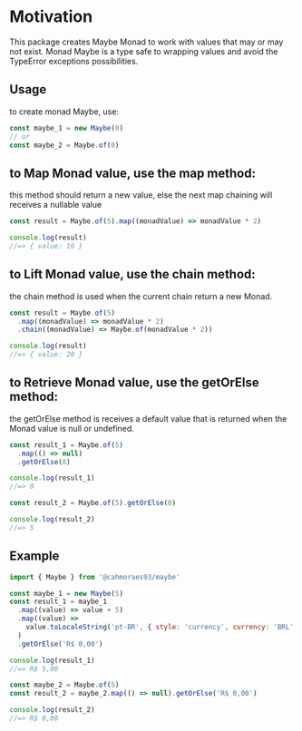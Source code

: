 # Motivation

This package creates Maybe Monad to work with values that may or may not exist.
Monad Maybe is a type safe to wrapping values and avoid the TypeError exceptions possibilities.

## Usage

to create monad Maybe, use:

```js
const maybe_1 = new Maybe(0)
// or
const maybe_2 = Maybe.of(0)
```

## to <strong>Map</strong> Monad value, use the map method:

this method should return a new value, else the next map chaining will receives a nullable value

```js
const result = Maybe.of(5).map((monadValue) => monadValue * 2)

console.log(result)
//=> { value: 10 }
```

## to <strong>Lift</strong> Monad value, use the chain method:

the chain method is used when the current chain return a new Monad.

```js
const result = Maybe.of(5)
  .map((monadValue) => monadValue * 2)
  .chain((monadValue) => Maybe.of(monadValue * 2))

console.log(result)
//=> { value: 20 }
```

## to <strong>Retrieve</strong> Monad value, use the getOrElse method:

the getOrElse method is receives a default value that is returned when the Monad value is null or undefined.

```js
const result_1 = Maybe.of(5)
  .map(() => null)
  .getOrElse(0)

console.log(result_1)
//=> 0

const result_2 = Maybe.of(5).getOrElse(0)

console.log(result_2)
//=> 5
```

## Example

```js
import { Maybe } from '@cahmoraes93/maybe'

const maybe_1 = new Maybe(5)
const result_1 = maybe_1
  .map((value) => value + 5)
  .map((value) =>
    value.toLocaleString('pt-BR', { style: 'currency', currency: 'BRL' }),
  )
  .getOrElse('R$ 0,00')

console.log(result_1)
//=> R$ 5,00

const maybe_2 = Maybe.of(5)
const result_2 = maybe_2.map(() => null).getOrElse('R$ 0,00')

console.log(result_2)
//=> R$ 0,00
```
